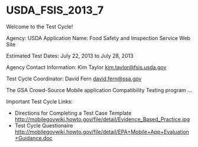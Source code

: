 USDA_FSIS_2013_7
================

Welcome to the Test Cycle! 

Agency: USDA Application Name: Food Safety and Imspection Service Web Site

Estimated Test Dates: July 22, 2013 to July 28, 2013

Agency Contact Information: Kim Taylor kim.taylor@fsis.usda.gov

Test Cycle Coordinator: David Fern david.fern@ssa.gov

The GSA Crowd-Source Mobile application Compatibility Testing program ...

Important Test Cycle Links:

* Directions for Completing a Test Case Template
http://mobilegovwiki.howto.gov/file/detail/Evidence_Based_Practice.jpg
* Test Cycle Questionaire
http://mobilegovwiki.howto.gov/file/detail/EPA+Mobile+App+Evaluation+Guidance.doc








